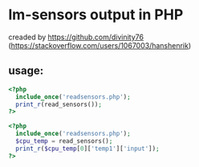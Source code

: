 # lm-sensors output in PHP
creaded by https://github.com/divinity76 (https://stackoverflow.com/users/1067003/hanshenrik)

## usage:
```php
<?php
  include_once('readsensors.php');
  print_r(read_sensors());
?>
```
```php
<?php
  include_once('readsensors.php');
  $cpu_temp = read_sensors();
  print_r($cpu_temp[0]['temp1']['input']);
?>
```
